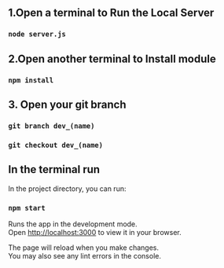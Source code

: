 ## 1.Open a terminal to Run the Local Server

### `node server.js`

## 2.Open another terminal to Install module

### `npm install`

## 3. Open your git branch

### `git branch dev_(name)`
### `git checkout dev_(name)`

## In the terminal run

In the project directory, you can run:

### `npm start`

Runs the app in the development mode.\
Open [http://localhost:3000](http://localhost:3000) to view it in your browser.

The page will reload when you make changes.\
You may also see any lint errors in the console.

